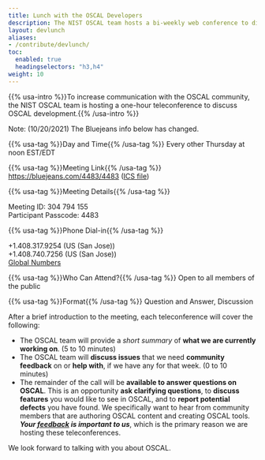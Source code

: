 ```yaml
---
title: Lunch with the OSCAL Developers
description: The NIST OSCAL team hosts a bi-weekly web conference to discuss OSCAL work.
layout: devlunch
aliases:
- /contribute/devlunch/
toc:
  enabled: true
  headingselectors: "h3,h4"
weight: 10
---
```


{{% usa-intro %}}To increase communication with the OSCAL community, the NIST OSCAL team is hosting a one-hour teleconference to discuss OSCAL development.{{% /usa-intro %}}

Note: (10/20/2021) The Bluejeans info below has changed.

{{% usa-tag %}}Day and Time{{% /usa-tag %}} Every other Thursday at noon EST/EDT

{{% usa-tag %}}Meeting Link{{% /usa-tag %}} https://bluejeans.com/4483/4483 ([ICS file](lunch-with-the-devs.ics))

{{% usa-tag %}}Meeting Details{{% /usa-tag %}}

Meeting ID: 304 794 155<br>
Participant Passcode: 4483

{{% usa-tag %}}Phone Dial-in{{% /usa-tag %}}

+1.408.317.9254 (US (San Jose))<br>
+1.408.740.7256 (US (San Jose))<br>
[Global Numbers](https://www.bluejeans.com/premium-numbers)

{{% usa-tag %}}Who Can Attend?{{% /usa-tag %}} Open to all members of the public

{{% usa-tag %}}Format{{% /usa-tag %}} Question and Answer, Discussion

After a brief introduction to the meeting, each teleconference will cover the following:

- The OSCAL team will provide a *short summary* of **what we are currently working on**. (5 to 10 minutes)
- The OSCAL team will **discuss issues** that we need **community feedback** on or **help with**, if we have any for that week. (0 to 10 minutes)
- The remainder of the call will be **available to answer questions on OSCAL**. This is an opportunity **ask clarifying questions**, to **discuss features** you would like to see in OSCAL, and to **report potential defects** you have found. We specifically want to hear from community members that are authoring OSCAL content and creating OSCAL tools. ***Your [feedback](/contact/) is important to us***, which is the primary reason we are hosting these teleconferences.

We look forward to talking with you about OSCAL.
